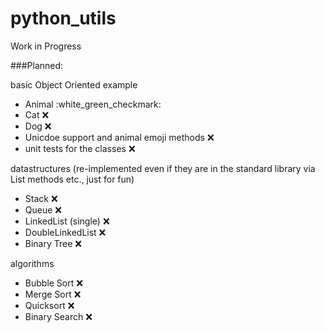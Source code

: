 # python_utils
Work in Progress

###Planned:

basic Object Oriented example
- Animal :white_green_checkmark:
- Cat :x:
- Dog :x:
- Unicdoe support and animal emoji methods :x:
- unit tests for the classes :x:

datastructures (re-implemented even if they are in the standard library via List methods etc., just for fun)
- Stack :x:
- Queue :x:
- LinkedList (single) :x:
- DoubleLinkedList :x:
- Binary Tree :x:

algorithms
- Bubble Sort :x:
- Merge Sort :x:
- Quicksort :x:
- Binary Search :x:
